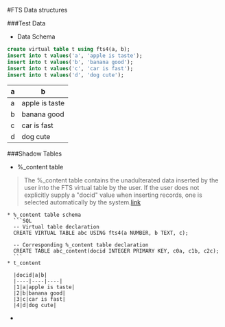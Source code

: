 #FTS Data structures

###Test Data
 * Data Schema
  
  ```SQL
  create virtual table t using fts4(a, b);
  insert into t values('a', 'apple is taste');
  insert into t values('b', 'banana good');
  insert into t values('c', 'car is fast');
  insert into t values('d', 'dog cute');
  ```
|a|b|
|----|----|
|a|apple is taste|
|b|banana good|
|c|car is fast|
|d|dog cute|
 


###Shadow Tables
  * %_content table
 
  >The %_content table contains the unadulterated data inserted by the user into the FTS virtual table by the user. If the user does not explicitly supply a "docid" value when inserting records, one is selected automatically by the system.[link](https://www.sqlite.org/fts3.html#section_9_1)
  
    * %_content table schema
      ```SQL
      -- Virtual table declaration
      CREATE VIRTUAL TABLE abc USING fts4(a NUMBER, b TEXT, c);
      
      -- Corresponding %_content table declaration
      CREATE TABLE abc_content(docid INTEGER PRIMARY KEY, c0a, c1b, c2c);
      ```
    * t_content
   
      |docid|a|b|
      |----|----|----|
      |1|a|apple is taste|
      |2|b|banana good|
      |3|c|car is fast|
      |4|d|dog cute|

  * 
